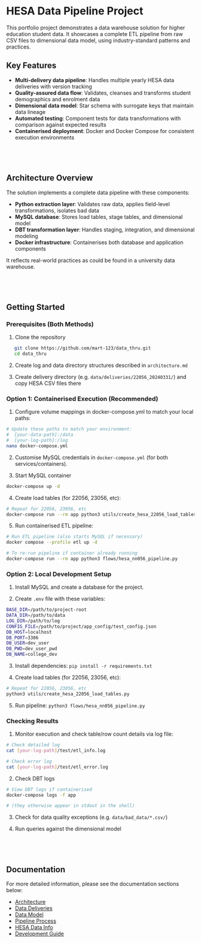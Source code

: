 # HESA Data Pipeline Project

This portfolio project demonstrates a data warehouse solution for higher education student data. It showcases a complete ETL pipeline from raw CSV files to dimensional data model, using industry-standard patterns and practices.

## Key Features
- **Multi-delivery data pipeline**: Handles multiple yearly HESA data deliveries with version tracking
- **Quality-assured data flow**: Validates, cleanses and transforms student demographics and enrolment data
- **Dimensional data model**: Star schema with surrogate keys that maintain data lineage
- **Automated testing**: Component tests for data transformations with comparison against expected results
- **Containerised deployment**: Docker and Docker Compose for consistent execution environments


<div style="margin: 2em 0; min-height: 30px;"></div>


## Architecture Overview
The solution implements a complete data pipeline with these components:

- **Python extraction layer**: Validates raw data, applies field-level transformations, isolates bad data
- **MySQL database**: Stores load tables, stage tables, and dimensional model
- **DBT transformation layer**: Handles staging, integration, and dimensional modeling
- **Docker infrastructure**: Containerises both database and application components

It reflects real-world practices as could be found in a university data warehouse.


<div style="margin: 2em 0; min-height: 30px;"></div>


## Getting Started

### Prerequisites (Both Methods)
1. Clone the repository
```bash
   git clone https://github.com/mart-123/data_thru.git
   cd data_thru
```

2. Create log and data directory structures described in `architecture.md`

3. Create delivery directory (e.g. `data/deliveries/22056_20240331/`) and copy HESA CSV files there


### Option 1: Containerised Execution (Recommended)

1. Configure volume mappings in docker-compose.yml to match your local paths:
```bash
# Update these paths to match your environment:
#  [your-data-path]:/data
#  [your-log-path]:/log
nano docker-compose.yml
```

2. Customise MySQL credentials in `docker-compose.yml` (for both services/containers).

3. Start MySQL container
```bash
docker-compose up -d
```

4. Create load tables (for 22056, 23056, etc):
```bash
# Repeat for 22056, 23056, etc
docker-compose run --rm app python3 utils/create_hesa_22056_load_tables.py
```

5. Run containerised ETL pipeline: 
```bash
# Run ETL pipeline (also starts MySQL if necessary)
docker compose --profile etl up -d

# To re-run pipeline if container already running
docker-compose run --rm app python3 flows/hesa_nn056_pipeline.py
```


### Option 2: Local Development Setup

1. Install MySQL and create a database for the project.

2. Create `.env` file with these variables:
```bash
BASE_DIR=/path/to/project-root
DATA_DIR=/path/to/data
LOG_DIR=/path/to/log
CONFIG_FILE=/path/to/project/app_config/test_config.json
DB_HOST=localhost
DB_PORT=3306
DB_USER=dev_user
DB_PWD=dev_user_pwd
DB_NAME=college_dev
```

3. Install dependencies: `pip install -r requirements.txt`

4. Create load tables (for 22056, 23056, etc):
```bash
# Repeat for 22056, 23056, etc
python3 utils/create_hesa_22056_load_tables.py
```

5. Run pipeline: `python3 flows/hesa_nn056_pipeline.py`


### Checking Results
1. Monitor execution and check table/row count details via log file:
```bash
# Check detailed log
cat [your-log-path]/test/etl_info.log

# Check error log
cat [your-log-path]/test/etl_error.log
```

2. Check DBT logs
```bash
# View DBT logs if containerised
docker-compose logs -f app

# (they otherwise appear in stdout in the shell)
```

3. Check for data quality exceptions (e.g. `data/bad_data/*.csv/`)

4. Run queries against the dimensional model

<div style="margin: 2em 0; min-height: 30px;"></div>


## Documentation
For more detailed information, please see the documentation sections below:
* [Architecture](architecture.md)
* [Data Deliveries](data-deliveries.md)
* [Data Model](data-model.md)
* [Pipeline Process](pipeline-process.md)
* [HESA Data Info](hesa-data-info.md)
* [Development Guide](development-guide.md)


